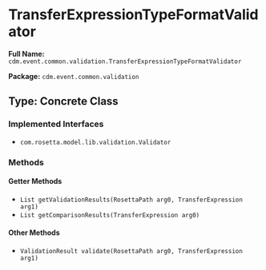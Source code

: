 # TransferExpressionTypeFormatValidator

**Full Name:** `cdm.event.common.validation.TransferExpressionTypeFormatValidator`

**Package:** `cdm.event.common.validation`

## Type: Concrete Class

### Implemented Interfaces

- `com.rosetta.model.lib.validation.Validator`

### Methods

#### Getter Methods

- `List getValidationResults(RosettaPath arg0, TransferExpression arg1)`
- `List getComparisonResults(TransferExpression arg0)`

#### Other Methods

- `ValidationResult validate(RosettaPath arg0, TransferExpression arg1)`

